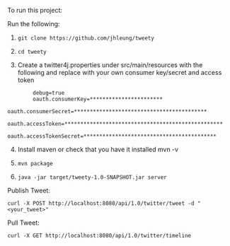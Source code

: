 To run this project:

Run the following:

1. ```git clone https://github.com/jhleung/tweety```
    
2. ```cd tweety```
    
3. Create a twitter4j.properties under src/main/resources with the following and replace with your own consumer key/secret and access token
```
        debug=true
        oauth.consumerKey=***********************
        oauth.consumerSecret=******************************************
        oauth.accessToken=**************************************************
        oauth.accessTokenSecret=******************************************
```

4. Install maven or check that you have it installed
	mvn -v

5. ```mvn package``` 

6. ```java -jar target/tweety-1.0-SNAPSHOT.jar server```

Publish Tweet:

	curl -X POST http://localhost:8080/api/1.0/twitter/tweet -d "<your_tweet>"

Pull Tweet:
	
	curl -X GET http://localhost:8080/api/1.0/twitter/timeline

